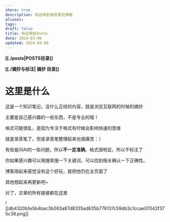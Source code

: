```yaml
---
share: true
description: 欢迎来到我的笔记博客
aliases: 
tags: 
draft: false
title: 欢迎来到Inote
date: 2024-03-06
updated: 2024-03-09
---
```



**[[./posts|POSTS目录]]** 

**[[./摘抄与标注| 摘抄 目录]]**

# 这里是什么


这是一个知识笔记，没什么正经的内容，就是浏览互联网的时候的摘抄

主要是自己感兴趣的一些东西，不是专业的哦！

格式可能很乱，是因为专注于格式有时候会影响快速的思维

就差录音笔了，但是录音笔整理起来也很痛苦：（

有些是问AI的一些问题，所以**不一定准确**。格式很明显，所以不标注了

你如果感兴趣可以用搜索搜一下关键词，可以找到相关确认一下正确性。

博客用起来感觉没有这个好玩，就把他仍在主页面了

其他想起来再更新吧~

对了，文章的所有链接都在这里







![[db4320b1e5b4bac3b063a87d8335ad635b776137c59db3c1ccae07042f375c38.png]]